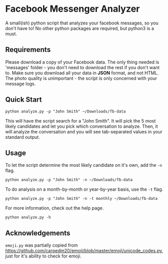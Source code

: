 # Facebook Messenger Analyzer

A small(ish) python script that analyzes your facebook messages, so you don't
have to! No other python packages are required, but python3 is a must.

## Requirements

Please download a copy of your Facebook data. The only thing needed is
'messages' folder - you don't need to download the rest if you don't want to.
Make sure you download all your data in **JSON** format, and not HTML. The photo
quality is unimportant - the script is only concerned with your message logs.

## Quick Start

```
python analyze.py -p "John Smith" ~/Downloads/fb-data
```

This will have the script search for a "John Smith". It will pick the 5 most
likely candidates and let you pick which conversation to analyze. Then, it will
analyze the conversation and you will see tab-separated values in your standard
output.

## Usage

To let the script determine the most likely candidate on it's own, add the `-n`
flag.

```
python analyze.py -p "John Smith" -n ~/Downloads/fb-data
```

To do analysis on a month-by-month or year-by-year basis, use the `-t` flag.

```
python analyze.py -p "John Smith" -n -t monthly ~/Downloads/fb-data
```

For more information, check out the help page.

```
python analyze.py -h
```

## Acknowledgements

`emoji.py` was partially copied from
https://github.com/carpedm20/emoji/blob/master/emoji/unicode_codes.py, just for
it's ability to check for emoji.
